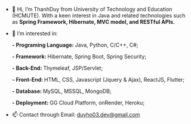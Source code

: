 - 👋 Hi, I’m ThanhDuy from University of Technology and Education (HCMUTE). With a keen interest in Java and related technologies such as <b> Spring Framework, Hibernate, MVC model, and RESTful APIs.</b> 
- 👀 I’m interested in:
   
  <b>- Programing Language: </b> Java, Python, C/C++, C#;

  <b>- Framework:  </b> Hibernate, Spring Boot, Spring Security;

  <b>- Back-End:  </b> Thymeleaf, JSP/Servlet;

  <b>- Front-End:  </b>HTML, CSS, Javascript (Jquery & Ajax), ReactJS, Flutter;

  <b>- Database:  </b>MySQL, MSSQL, MongoDB;

  <b>- Deployment:  </b>GG Cloud Platform, onRender, Heroku;

- 📫 Contact through Email: duyho03.dev@gmail.com

